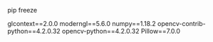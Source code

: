 pip freeze

glcontext==2.0.0
moderngl==5.6.0
numpy==1.18.2
opencv-contrib-python==4.2.0.32
opencv-python==4.2.0.32
Pillow==7.0.0

